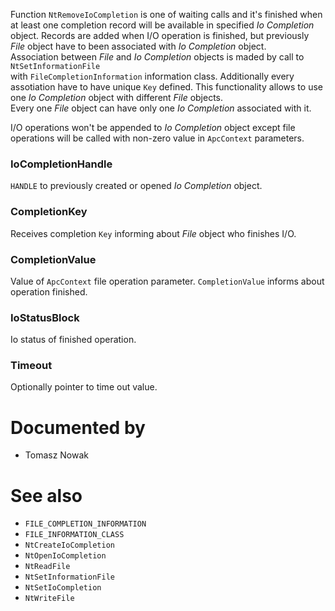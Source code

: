 Function `NtRemoveIoCompletion` is one of waiting calls and it's finished when at least one completion record will be available in specified *Io Completion* object. Records are added when I/O operation is finished, but previously *File* object have to been associated with *Io Completion* object. \
Association between *File* and *Io Completion* objects is maded by call to `NtSetInformationFile` \
with `FileCompletionInformation` information class. Additionally every assotiation have to have unique `Key` defined. This functionality allows to use one *Io Completion* object with different *File* objects. \
Every one *File* object can have only one *Io Completion* associated with it.

I/O operations won't be appended to *Io Completion* object except file operations will be called with non-zero value in `ApcContext` parameters.

### IoCompletionHandle

`HANDLE` to previously created or opened *Io Completion* object.

### CompletionKey

Receives completion `Key` informing about *File* object who finishes I/O.

### CompletionValue

Value of `ApcContext` file operation parameter. `CompletionValue` informs about operation finished.

### IoStatusBlock

Io status of finished operation.

### Timeout

Optionally pointer to time out value.

# Documented by

* Tomasz Nowak

# See also

* `FILE_COMPLETION_INFORMATION`
* `FILE_INFORMATION_CLASS`
* `NtCreateIoCompletion`
* `NtOpenIoCompletion`
* `NtReadFile`
* `NtSetInformationFile`
* `NtSetIoCompletion`
* `NtWriteFile`
